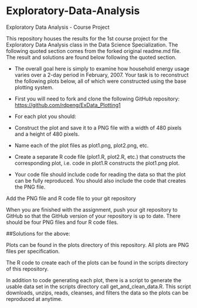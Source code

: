 # Exploratory-Data-Analysis
Exploratory Data Analysis - Course Project

This repository houses the results for the 1st course project for the Exploratory Data Analysis class in the Data Science Specialization. The following quoted section comes from the forked original readme.md file. The result and solutions are found below following the quoted section.

+ The overall goal here is simply to examine how household energy usage varies over a 2-day period in February, 2007. Your task is to reconstruct the following plots below, all of which were constructed using the base plotting system.

+ First you will need to fork and clone the following GitHub repository: https://github.com/rdpeng/ExData_Plotting1

+ For each plot you should:

+ Construct the plot and save it to a PNG file with a width of 480 pixels and a height of 480 pixels.

+ Name each of the plot files as plot1.png, plot2.png, etc.

+ Create a separate R code file (plot1.R, plot2.R, etc.) that constructs the corresponding plot, i.e. code in plot1.R constructs the plot1.png plot.

+ Your code file should include code for reading the data so that the plot can be fully reproduced. You should also include the code that creates the PNG file.

Add the PNG file and R code file to your git repository

When you are finished with the assignment, push your git repository to GitHub so that the GitHub version of your repository is up to date. There should be four PNG files and four R code files.

##Solutions for the above:

Plots can be found in the plots directory of this repository. All plots are PNG files per specification.

The R code to create each of the plots can be found in the scripts directory of this repository.

In addition to code generating each plot, there is a script to generate the usable data set in the scripts directory call get_and_clean_data.R. This script downloads, unzips, reads, cleanses, and filters the data so the plots can be reproduced at anytime.
